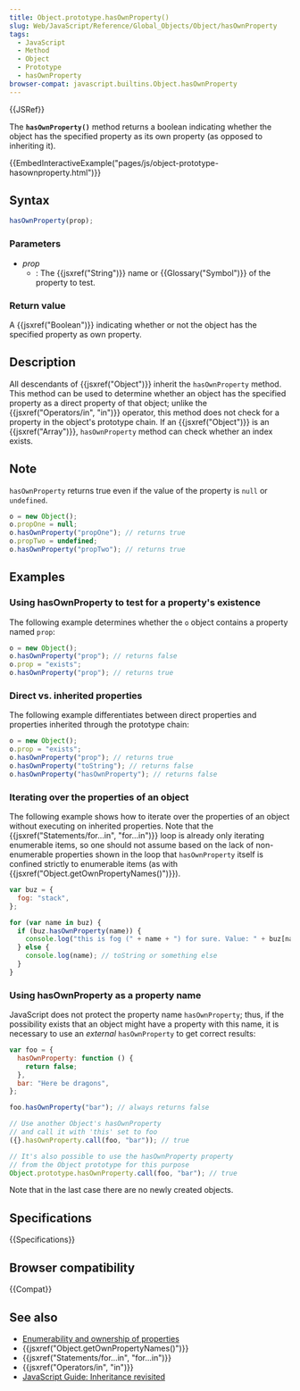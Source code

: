 ```yaml
---
title: Object.prototype.hasOwnProperty()
slug: Web/JavaScript/Reference/Global_Objects/Object/hasOwnProperty
tags:
  - JavaScript
  - Method
  - Object
  - Prototype
  - hasOwnProperty
browser-compat: javascript.builtins.Object.hasOwnProperty
---
```


{{JSRef}}

The **`hasOwnProperty()`** method returns a boolean indicating
whether the object has the specified property as its own property (as opposed to
inheriting it).

{{EmbedInteractiveExample("pages/js/object-prototype-hasownproperty.html")}}

## Syntax

```js
hasOwnProperty(prop);
```

### Parameters

- _prop_
  - : The {{jsxref("String")}} name or {{Glossary("Symbol")}} of the property to test.

### Return value

A {{jsxref("Boolean")}} indicating whether or not the object has the specified property
as own property.

## Description

All descendants of {{jsxref("Object")}} inherit the `hasOwnProperty` method.
This method can be used to determine whether an object has the specified property as a
direct property of that object; unlike the {{jsxref("Operators/in", "in")}} operator,
this method does not check for a property in the object's prototype chain. If an
{{jsxref("Object")}} is an {{jsxref("Array")}}, `hasOwnProperty` method can
check whether an index exists.

## Note

`hasOwnProperty` returns true even if the value of the property is
`null` or `undefined`.

```js
o = new Object();
o.propOne = null;
o.hasOwnProperty("propOne"); // returns true
o.propTwo = undefined;
o.hasOwnProperty("propTwo"); // returns true
```

## Examples

### Using hasOwnProperty to test for a property's existence

The following example determines whether the `o` object contains a property
named `prop`:

```js
o = new Object();
o.hasOwnProperty("prop"); // returns false
o.prop = "exists";
o.hasOwnProperty("prop"); // returns true
```

### Direct vs. inherited properties

The following example differentiates between direct properties and properties inherited
through the prototype chain:

```js
o = new Object();
o.prop = "exists";
o.hasOwnProperty("prop"); // returns true
o.hasOwnProperty("toString"); // returns false
o.hasOwnProperty("hasOwnProperty"); // returns false
```

### Iterating over the properties of an object

The following example shows how to iterate over the properties of an object without
executing on inherited properties. Note that the {{jsxref("Statements/for...in",
  "for...in")}} loop is already only iterating enumerable items, so one should not assume
based on the lack of non-enumerable properties shown in the loop that
`hasOwnProperty` itself is confined strictly to enumerable items (as with
{{jsxref("Object.getOwnPropertyNames()")}}).

```js
var buz = {
  fog: "stack",
};

for (var name in buz) {
  if (buz.hasOwnProperty(name)) {
    console.log("this is fog (" + name + ") for sure. Value: " + buz[name]);
  } else {
    console.log(name); // toString or something else
  }
}
```

### Using hasOwnProperty as a property name

JavaScript does not protect the property name `hasOwnProperty`; thus, if the
possibility exists that an object might have a property with this name, it is necessary
to use an _external_ `hasOwnProperty` to get correct results:

```js
var foo = {
  hasOwnProperty: function () {
    return false;
  },
  bar: "Here be dragons",
};

foo.hasOwnProperty("bar"); // always returns false

// Use another Object's hasOwnProperty
// and call it with 'this' set to foo
({}.hasOwnProperty.call(foo, "bar")); // true

// It's also possible to use the hasOwnProperty property
// from the Object prototype for this purpose
Object.prototype.hasOwnProperty.call(foo, "bar"); // true
```

Note that in the last case there are no newly created objects.

## Specifications

{{Specifications}}

## Browser compatibility

{{Compat}}

## See also

- [Enumerability and
  ownership of properties](/en-US/docs/Web/JavaScript/Enumerability_and_ownership_of_properties)
- {{jsxref("Object.getOwnPropertyNames()")}}
- {{jsxref("Statements/for...in", "for...in")}}
- {{jsxref("Operators/in", "in")}}
- [JavaScript
  Guide: Inheritance revisited](/en-US/docs/Web/JavaScript/Inheritance_and_the_prototype_chain)
